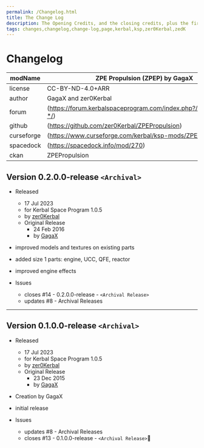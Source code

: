 ```yaml
---
permalink: /Changelog.html
title: The Change Log
description: The Opening Credits, and the closing credits, plus the first of two (or is three) end credit scenes
tags: changes,changelog,change-log,page,kerbal,ksp,zer0Kerbal,zedK
---
```

<!-- hdr-changelog.md v1.0.0.1
ZPE Propulsion (ZPEP)
created: 13 May 2022
updated: 05 Nov 2022
CC BY-ND 4.0 by zer0Kerbal -->
# Changelog  
  
| modName    | ZPE Propulsion (ZPEP) by GagaX                                    |
| ---------- | ----------------------------------------------------------------- |
| license    | CC-BY-ND-4.0+ARR                                                  |
| author     | GagaX and zer0Kerbal                                              |
| forum      | (https://forum.kerbalspaceprogram.com/index.php?/topic/218476-*/) |
| github     | (https://github.com/zer0Kerbal/ZPEPropulsion)                     |
| curseforge | (https://www.curseforge.com/kerbal/ksp-mods/ZPEPropulsion)        |
| spacedock  | (https://spacedock.info/mod/270)                                  |
| ckan       | ZPEPropulsion                                                     |

## Version 0.2.0.0-release `<Archival>`

* Released
  * 17 Jul 2023
  * for Kerbal Space Program 1.0.5
  * by [zer0Kerbal](https://github.com/zer0Kerbal)
  * Original Release
    * 24 Feb 2016
    * by [GagaX](https://forum.kerbalspaceprogram.com/profile/57813-*/)

* improved models and textures on existing parts
* added size 1 parts: engine, UCC, QFE, reactor
* improved engine effects
* Issues
  * closes #14 - 0.2.0.0-release - `<Archival Release>`
  * updates #8 - Archival Releases

---

## Version 0.1.0.0-release `<Archival>`

* Released
  * 17 Jul 2023
  * for Kerbal Space Program 1.0.5
  * by [zer0Kerbal](https://github.com/zer0Kerbal)
  * Original Release
    * 23 Dec 2015
    * by [GagaX](https://forum.kerbalspaceprogram.com/profile/57813-*/)

* Creation by GagaX
* initial release
* Issues
  * updates #8 - Archival Releases
  * closes #13 - 0.1.0.0-release - `<Archival Release>`